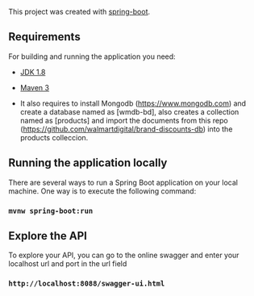 This project was created with [spring-boot](https://start.spring.io/).

## Requirements

For building and running the application you need:

- [JDK 1.8](http://www.oracle.com/technetwork/java/javase/downloads/jdk8-downloads-2133151.html)
- [Maven 3](https://maven.apache.org)

- It also requires to install Mongodb (https://www.mongodb.com) and create a database named as [wmdb-bd], also creates a collection named as [products] and import the documents from this repo (https://github.com/walmartdigital/brand-discounts-db) into the products colleccion. 

## Running the application locally

There are several ways to run a Spring Boot application on your local machine. One way is to execute the following command:

### `mvnw spring-boot:run`

## Explore the API

To explore your API, you can go to the online swagger and enter your localhost url and port in the url field

### `http://localhost:8088/swagger-ui.html`

